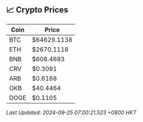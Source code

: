 ## 📈 Crypto Prices

| Coin | Price |
| ---- | ----- |
| BTC | $64629.1138 |
| ETH | $2670.1118 |
| BNB | $608.4693 |
| CRV | $0.3091 |
| ARB | $0.6168 |
| OKB | $40.4464 |
| DOGE | $0.1105 |

_Last Updated: 2024-09-25 07:00:21.523 +0800 HKT_